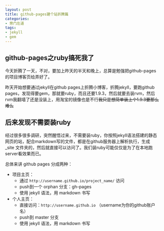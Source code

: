 ```yaml
---
layout: post
title: github-pages建个站折腾篇
categories:
- 旁门左道
tags:
- jekyll
- gem
---
```


## github-pages之ruby搞死我了

今天折腾了一天，不对，要加上昨天的半天和晚上，总算是勉强把github-pages的项目博客页给弄好了。

昨天开始想要通过jekyll在github pages上折腾小博客，折腾jekyll，要跑github pages，发现得要gem，那就要ruby，而且还要1.9.3，然后就要去装rvm，然后rvm我翻墙了还是没装上，用淘宝的镜像也是不行~~我只是想简单装上个1.9.3要那么难么~~

## 后来发现不需要装ruby

经过很多很多调研，突然醒悟过来，不需要装ruby，你按照jekyll语法搭建的静态网页的站，配合markdown写的文件，都是在github服务器上解析执行，生成 _site 文件夹的，然后就直接可以访问了。我们装ruby可能仅仅是为了在本地跑server看效果而已。

总体来讲 github pages 分成两种：

- 项目主页：
	+ 通过 `http://username.github.io/project_name/` 访问
	+ push到一个 orphan 分支：gh-pages
	+ 使用 jekyll 语法，用 markdown 书写
- 个人主页：
	+ 直接访问：`http://username.github.io` （username为你的github账户名）
	+ push到 master 分支
	+ 使用 jekyll 语法，用 markdown 书写
